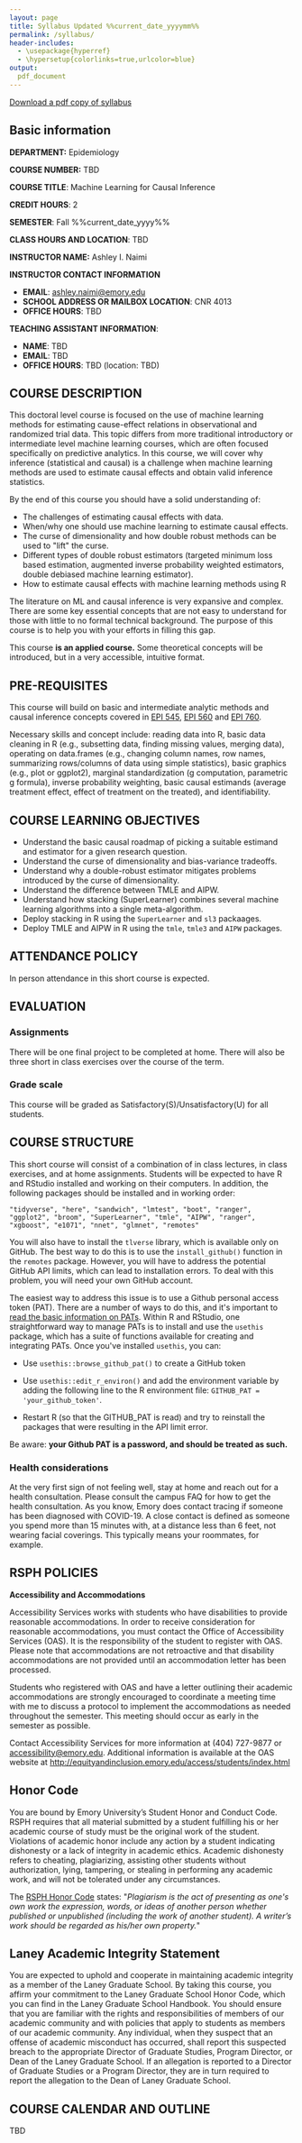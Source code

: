 ```yaml
---
layout: page
title: Syllabus Updated %%current_date_yyyymm%%
permalink: /syllabus/
header-includes:
  - \usepackage{hyperref}
  - \hypersetup{colorlinks=true,urlcolor=blue}
output:
  pdf_document
---
```


[Download a pdf copy of syllabus](../syllabus.pdf)

## Basic information

__DEPARTMENT:__ Epidemiology

__COURSE NUMBER:__ TBD                                          

__COURSE TITLE__: Machine Learning for Causal Inference

__CREDIT HOURS__: 2 

__SEMESTER__: Fall %%current_date_yyyy%%

__CLASS HOURS AND LOCATION__: TBD

__INSTRUCTOR NAME:__ Ashley I. Naimi

__INSTRUCTOR CONTACT INFORMATION__
* __EMAIL__: ashley.naimi@emory.edu 
* __SCHOOL ADDRESS OR MAILBOX LOCATION__: CNR 4013
* __OFFICE HOURS__: TBD

__TEACHING ASSISTANT INFORMATION__: 
* __NAME__: TBD
* __EMAIL__: TBD
* __OFFICE HOURS__: TBD (location: TBD)
 

## COURSE DESCRIPTION

This doctoral level course is focused on the use of machine learning methods for estimating cause-effect relations in observational and randomized trial data. This topic differs from more traditional introductory or intermediate level machine learning courses, which are often focused specifically on predictive analytics. In this course, we will cover why inference (statistical and causal) is a challenge when machine learning methods are used to estimate causal effects and obtain valid inference statistics. 

By the end of this course you should have a solid understanding of:

-  The challenges of estimating causal effects with data.
-  When/why one should use machine learning to estimate causal effects.
-  The curse of dimensionality and how double robust methods can be used to "lift" the curse.
-  Different types of double robust estimators (targeted minimum loss based estimation, augmented inverse probability weighted estimators, double debiased machine learning estimator).
-  How to estimate causal effects with machine learning methods using R

The literature on ML and causal inference is very expansive and complex. There are some key essential concepts that are not easy to understand for those with little to no formal technical background. The purpose of this course is to help you with your efforts in filling this gap.

This course **is an applied course.** Some theoretical concepts will be introduced, but in a very accessible, intuitive format. 

## PRE-REQUISITES

This course will build on basic and intermediate analytic methods and causal inference concepts covered in [EPI 545](https://sph.emory.edu/academics/courses/epi-courses/index.html), [EPI 560](https://sph.emory.edu/academics/courses/epi-courses/index.html) and [EPI 760](https://sph.emory.edu/academics/courses/epi-courses/index.html). 

Necessary skills and concept include: reading data into R, basic data cleaning in R (e.g., subsetting data, finding missing values, merging data), operating on data.frames (e.g., changing column names, row names, summarizing rows/columns of data using simple statistics), basic graphics (e.g., plot or ggplot2), marginal standardization (g computation, parametric g formula), inverse probability weighting, basic causal estimands (average treatment effect, effect of treatment on the treated), and identifiability.

## COURSE LEARNING OBJECTIVES

* Understand the basic causal roadmap of picking a suitable estimand and estimator for a given research question.
* Understand the curse of dimensionality and bias-variance tradeoffs.
* Understand why a double-robust estimator mitigates problems introduced by the curse of dimensionality.
* Understand the difference between TMLE and AIPW.
* Understand how stacking (SuperLearner) combines several machine learning algorithms into a single meta-algorithm.
* Deploy stacking in R using the `SuperLearner` and `sl3` packaages.
* Deploy TMLE and AIPW in R using the `tmle`, `tmle3` and `AIPW` packages.
 
## ATTENDANCE POLICY

In person attendance in this short course is expected.

## EVALUATION

### Assignments

There will be one final project to be completed at home. There will also be three short in class exercises over the course of the term. 

### Grade scale

This course will be graded as Satisfactory(S)/Unsatisfactory(U) for all students.
 
## COURSE STRUCTURE

This short course will consist of a combination of in class lectures, in class exercises, and at home assignments. Students will be expected to have R and RStudio installed and working on their computers. In addition, the following packages should be installed and in working order:

```
"tidyverse", "here", "sandwich", "lmtest", "boot", "ranger", "ggplot2", "broom", "SuperLearner", "tmle", "AIPW", "ranger", "xgboost", "e1071", "nnet", "glmnet", "remotes"
```
 
You will also have to install the `tlverse` library, which is available only on GitHub. The best way to do this is to use the `install_github()` function in the `remotes` package. However, you will have to address the potential GitHub API limits, which can lead to installation errors. To deal with this problem, you will need your own GitHub account. 

The easiest way to address this issue is to use a Github personal access token (PAT). There are a number of ways to do this, and it's important to [read the basic information on PATs](https://docs.github.com/en/authentication/keeping-your-account-and-data-secure/creating-a-personal-access-token). Within R and RStudio, one straightforward way to manage PATs is to install and use the `usethis` package, which has a suite of functions available for creating and integrating PATs. Once you've installed `usethis`, you can:

- Use `usethis::browse_github_pat()` to create a GitHub token

- Use `usethis::edit_r_environ()` and add the environment variable by adding the following line to the R environment file: `GITHUB_PAT = 'your_github_token'`.

- Restart R (so that the GITHUB_PAT is read) and try to reinstall the packages that were resulting in the API limit error.

Be aware: **your Github PAT is a password, and should be treated as such.**

### Health considerations

At the very first sign of not feeling well, stay at home and reach out for a health consultation. Please consult the campus FAQ for how to get the health consultation. As you know, Emory does contact tracing if someone has been diagnosed with COVID-19. A close contact is defined as someone you spend more than 15 minutes with, at a distance less than 6 feet, not wearing facial coverings. This typically means your roommates, for example. 

## RSPH POLICIES

__Accessibility and Accommodations__ 

Accessibility Services works with students who have disabilities to provide reasonable accommodations. In order to receive consideration for reasonable accommodations, you must contact the Office of Accessibility Services (OAS). It is the responsibility of the student to register with OAS. Please note that accommodations are not retroactive and that disability accommodations are not provided until an accommodation letter has been processed.

Students who registered with OAS and have a letter outlining their academic accommodations are strongly encouraged to coordinate a meeting time with me to discuss a protocol to implement the accommodations as needed throughout the semester. This meeting should occur as early in the semester as possible.

Contact Accessibility Services for more information at (404) 727-9877 or accessibility@emory.edu. Additional information is available at the OAS website at http://equityandinclusion.emory.edu/access/students/index.html

## Honor Code
You are bound by Emory University’s Student Honor and Conduct Code. RSPH requires that all material submitted by a student fulfilling his or her academic course of study must be the original work of the student.  Violations of academic honor include any action by a student indicating dishonesty or a lack of integrity in academic ethics. Academic dishonesty refers to cheating, plagiarizing, assisting other students without authorization, lying, tampering, or stealing in performing any academic work, and will not be tolerated under any circumstances.

The [RSPH Honor Code](http://www.sph.emory.edu/cms/current_students/enrollment_services/honor_code.html) states: "*Plagiarism is the act of presenting as one's own work the expression, words, or ideas of another person whether published or unpublished (including the work of another student). A writer’s work should be regarded as his/her own property.*" 

## Laney Academic Integrity Statement 

You are expected to uphold and cooperate in maintaining academic integrity as a member of the Laney Graduate School. By taking this course, you affirm your commitment to the Laney Graduate School Honor Code, which you can find in the Laney Graduate School Handbook. You should ensure that you are familiar with the rights and responsibilities of members of our academic community and with policies that apply to students as members of our academic community. Any individual, when they suspect that an offense of academic misconduct has occurred, shall report this suspected breach to the appropriate Director of Graduate Studies, Program Director, or Dean of the Laney Graduate School. If an allegation is reported to a Director of Graduate Studies or a Program Director, they are in turn required to report the allegation to the Dean of Laney Graduate School. 

## COURSE CALENDAR AND OUTLINE

TBD
